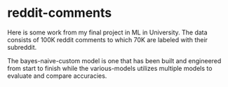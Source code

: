 # reddit-comments

Here is some work from my final project in ML in University. The data consists of 100K reddit comments to which 70K are labeled with their subreddit. 

The bayes-naive-custom model is one that has been built and engineered from start to finish while the various-models utilizes multiple models to evaluate and compare accuracies.

